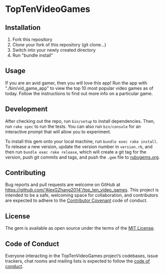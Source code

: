 # TopTenVideoGames

## Installation

1. Fork this repository
2. Clone your fork of this repository (git clone...)
3. Switch into your newly created directory
4. Run "bundle install"

## Usage

If you are an avid gamer, then you will love this app! Run the app with "./bin/vid_game_app" to view the top 10 most popular video games as of today. Follow the instructions to find out more info on a particular game.

## Development

After checking out the repo, run `bin/setup` to install dependencies. Then, run `rake spec` to run the tests. You can also run `bin/console` for an interactive prompt that will allow you to experiment.

To install this gem onto your local machine, run `bundle exec rake install`. To release a new version, update the version number in `version.rb`, and then run `bundle exec rake release`, which will create a git tag for the version, push git commits and tags, and push the `.gem` file to [rubygems.org](https://rubygems.org).

## Contributing

Bug reports and pull requests are welcome on GitHub at https://github.com/'AlexGZhang2014'/top_ten_video_games. This project is intended to be a safe, welcoming space for collaboration, and contributors are expected to adhere to the [Contributor Covenant](http://contributor-covenant.org) code of conduct.

## License

The gem is available as open source under the terms of the [MIT License](https://opensource.org/licenses/MIT).

## Code of Conduct

Everyone interacting in the TopTenVideoGames project’s codebases, issue trackers, chat rooms and mailing lists is expected to follow the [code of conduct](https://github.com/'AlexGZhang2014'/top_ten_video_games/blob/master/CODE_OF_CONDUCT.md).
